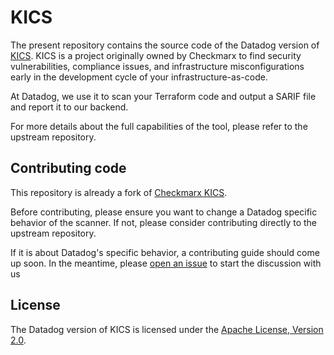 # KICS
The present repository contains the source code of the Datadog version of [KICS](https://github.com/Checkmarx/kics). KICS is a project originally owned by Checkmarx to find security vulnerabilities, compliance issues, and infrastructure misconfigurations early in the development cycle of your infrastructure-as-code.

At Datadog, we use it to scan your Terraform code and output a SARIF file and report it to our backend.

For more details about the full capabilities of the tool, please refer to the upstream repository.

## Contributing code

This repository is already a fork of [Checkmarx KICS](https://github.com/Checkmarx/kics).

Before contributing, please ensure you want to change a Datadog specific behavior of the scanner.
If not, please consider contributing directly to the upstream repository.

If it is about Datadog's specific behavior, a contributing guide should come up soon. In the meantime, please [open an issue](https://www.github.com/DataDog/kics/issues) to start the discussion with us

## License

The Datadog version of KICS is licensed under the [Apache License, Version 2.0](LICENSE).
